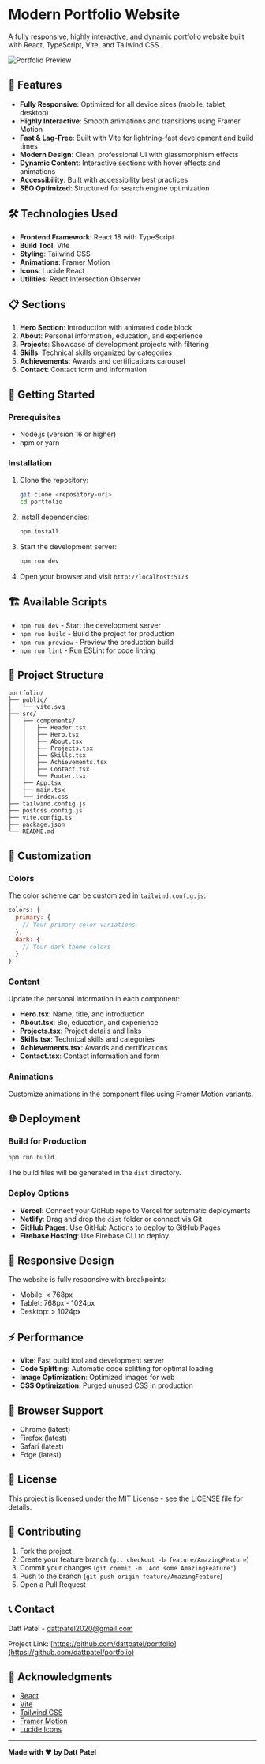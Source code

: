 # Modern Portfolio Website

A fully responsive, highly interactive, and dynamic portfolio website built with React, TypeScript, Vite, and Tailwind CSS.

![Portfolio Preview](https://images.unsplash.com/photo-1517077304055-6e89abbf09b0?w=800&h=400&fit=crop)

## 🚀 Features

- **Fully Responsive**: Optimized for all device sizes (mobile, tablet, desktop)
- **Highly Interactive**: Smooth animations and transitions using Framer Motion
- **Fast & Lag-Free**: Built with Vite for lightning-fast development and build times
- **Modern Design**: Clean, professional UI with glassmorphism effects
- **Dynamic Content**: Interactive sections with hover effects and animations
- **Accessibility**: Built with accessibility best practices
- **SEO Optimized**: Structured for search engine optimization

## 🛠️ Technologies Used

- **Frontend Framework**: React 18 with TypeScript
- **Build Tool**: Vite
- **Styling**: Tailwind CSS
- **Animations**: Framer Motion
- **Icons**: Lucide React
- **Utilities**: React Intersection Observer

## 📋 Sections

1. **Hero Section**: Introduction with animated code block
2. **About**: Personal information, education, and experience
3. **Projects**: Showcase of development projects with filtering
4. **Skills**: Technical skills organized by categories
5. **Achievements**: Awards and certifications carousel
6. **Contact**: Contact form and information

## 🚀 Getting Started

### Prerequisites

- Node.js (version 16 or higher)
- npm or yarn

### Installation

1. Clone the repository:

   ```bash
   git clone <repository-url>
   cd portfolio
   ```

2. Install dependencies:

   ```bash
   npm install
   ```

3. Start the development server:

   ```bash
   npm run dev
   ```

4. Open your browser and visit `http://localhost:5173`

## 🏗️ Available Scripts

- `npm run dev` - Start the development server
- `npm run build` - Build the project for production
- `npm run preview` - Preview the production build
- `npm run lint` - Run ESLint for code linting

## 📁 Project Structure

```
portfolio/
├── public/
│   └── vite.svg
├── src/
│   ├── components/
│   │   ├── Header.tsx
│   │   ├── Hero.tsx
│   │   ├── About.tsx
│   │   ├── Projects.tsx
│   │   ├── Skills.tsx
│   │   ├── Achievements.tsx
│   │   ├── Contact.tsx
│   │   └── Footer.tsx
│   ├── App.tsx
│   ├── main.tsx
│   └── index.css
├── tailwind.config.js
├── postcss.config.js
├── vite.config.ts
├── package.json
└── README.md
```

## 🎨 Customization

### Colors

The color scheme can be customized in `tailwind.config.js`:

```javascript
colors: {
  primary: {
    // Your primary color variations
  },
  dark: {
    // Your dark theme colors
  }
}
```

### Content

Update the personal information in each component:

- **Hero.tsx**: Name, title, and introduction
- **About.tsx**: Bio, education, and experience
- **Projects.tsx**: Project details and links
- **Skills.tsx**: Technical skills and categories
- **Achievements.tsx**: Awards and certifications
- **Contact.tsx**: Contact information and form

### Animations

Customize animations in the component files using Framer Motion variants.

## 🌐 Deployment

### Build for Production

```bash
npm run build
```

The build files will be generated in the `dist` directory.

### Deploy Options

- **Vercel**: Connect your GitHub repo to Vercel for automatic deployments
- **Netlify**: Drag and drop the `dist` folder or connect via Git
- **GitHub Pages**: Use GitHub Actions to deploy to GitHub Pages
- **Firebase Hosting**: Use Firebase CLI to deploy

## 📱 Responsive Design

The website is fully responsive with breakpoints:

- Mobile: < 768px
- Tablet: 768px - 1024px
- Desktop: > 1024px

## ⚡ Performance

- **Vite**: Fast build tool and development server
- **Code Splitting**: Automatic code splitting for optimal loading
- **Image Optimization**: Optimized images for web
- **CSS Optimization**: Purged unused CSS in production

## 🔧 Browser Support

- Chrome (latest)
- Firefox (latest)
- Safari (latest)
- Edge (latest)

## 📄 License

This project is licensed under the MIT License - see the [LICENSE](LICENSE) file for details.

## 🤝 Contributing

1. Fork the project
2. Create your feature branch (`git checkout -b feature/AmazingFeature`)
3. Commit your changes (`git commit -m 'Add some AmazingFeature'`)
4. Push to the branch (`git push origin feature/AmazingFeature`)
5. Open a Pull Request

## 📞 Contact

Datt Patel - [dattpatel2020@gmail.com](mailto:dattpatel2020@gmail.com)

Project Link: [https://github.com/dattpatel/portfolio](https://github.com/dattpatel/portfolio)

## 🙏 Acknowledgments

- [React](https://reactjs.org/)
- [Vite](https://vitejs.dev/)
- [Tailwind CSS](https://tailwindcss.com/)
- [Framer Motion](https://www.framer.com/motion/)
- [Lucide Icons](https://lucide.dev/)

---

**Made with ❤️ by Datt Patel**
